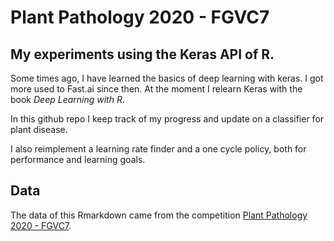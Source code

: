 # Plant Pathology 2020 - FGVC7

## My experiments using the Keras API of R. 

Some times ago, I have learned the basics of deep learning with keras. I got more used to Fast.ai since then.
At the moment I relearn Keras with the book *Deep Learning with R*. 

In this github repo I keep track of my progress and update on a classifier for plant disease.

I also reimplement a learning rate finder and a one cycle policy, both for performance and learning goals.

## Data

The data of this Rmarkdown came from the competition [Plant Pathology 2020 - FGVC7](https://www.kaggle.com/c/plant-pathology-2020-fgvc7). 



